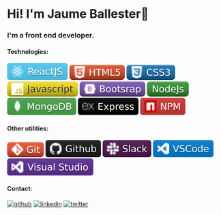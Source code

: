 # Hi! I'm Jaume Ballester👋




### I'm a front end developer.



#### Technologies:


![github](/react.svg) ![github](/html.svg) ![github](/CSS.svg) ![github](/js.svg) ![github](/bootstrap.svg) ![github](/node.svg) ![github](/mongo.svg) ![github](/express.svg) ![github](/npm.svg)


#### Other utilities:


![github](/git.svg) ![github](/github.svg) ![github](/slack.svg) ![github](/vsc.svg) ![github](/visual.svg)



#### Contact:

[<img src='https://cdn.jsdelivr.net/npm/simple-icons@3.0.1/icons/github.svg' alt='github' height='40'>](https://github.com/https://github.com/jaumebt90)  [<img src='https://cdn.jsdelivr.net/npm/simple-icons@3.0.1/icons/linkedin.svg' alt='linkedin' height='40'>](https://www.linkedin.com/in/https://www.linkedin.com/in/jaume-ballester-tomas//)  [<img src='https://cdn.jsdelivr.net/npm/simple-icons@3.0.1/icons/twitter.svg' alt='twitter' height='40'>](https://twitter.com/https://twitter.com/jaumebt_)  
